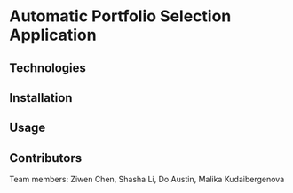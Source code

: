# Automatic Portfolio Selection Application

## Technologies

## Installation

## Usage

## Contributors

Team members: Ziwen Chen, Shasha Li, Do Austin, Malika Kudaibergenova
